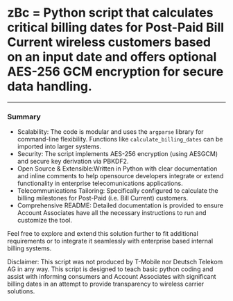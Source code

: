 # zBc = Python script that calculates critical billing dates for Post-Paid Bill Current wireless customers based on an input date and offers optional AES-256 GCM encryption for secure data handling.
 
---

### Summary

- Scalability: The code is modular and uses the `argparse` library for command-line flexibility. Functions like `calculate_billing_dates` can be imported into larger systems.
- Security: The script implements AES-256 encryption (using AESGCM) and secure key derivation via PBKDF2.
- Open Source & Extensible:Written in Python with clear documentation and inline comments to help opensource developers integrate or extend functionality in enterprise telecomunications applications. 
- Telecommunications Tailoring: Specifically configured to calculate the billing milestones for Post-Paid (i.e. Bill Current) customers.
- Comprehensive README: Detailed documentation is provided to ensure Account Associates have all the necessary instructions to run and customize the tool.

Feel free to explore and extend this solution further to fit additional requirements or to integrate it seamlessly with enterprise based internal billing systems.

Disclaimer: This script was not produced by T-Mobile nor Deutsch Telekom AG in any way. This script is designed to teach basic python coding and assist with informing consumers and Account Associates with significant billing dates in an attempt to provide transparency to wireless carrier solutions. 
 
